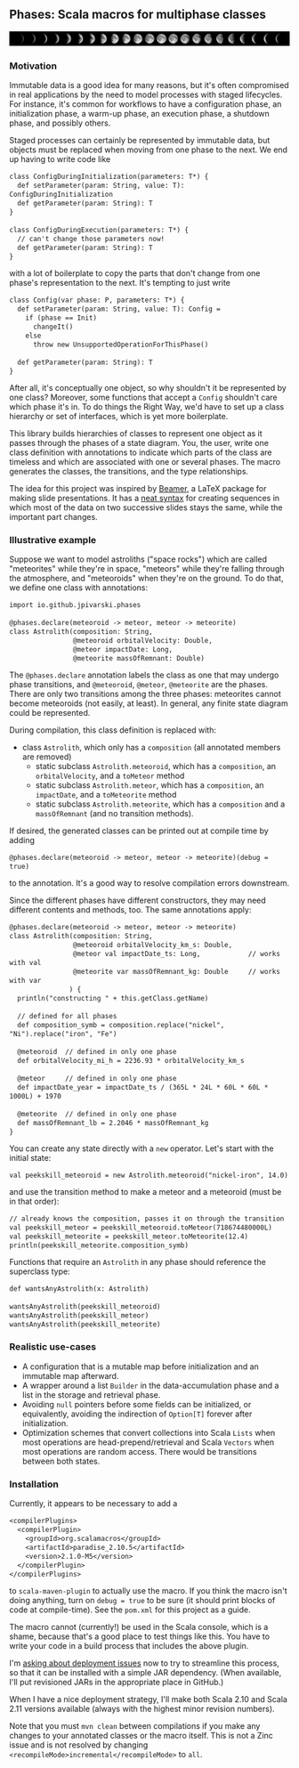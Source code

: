 ## Phases: Scala macros for multiphase classes

![alt tag](https://raw.githubusercontent.com/jpivarski/phases/master/moon_phases.jpg)

### Motivation

Immutable data is a good idea for many reasons, but it's often compromised in real applications by the need to model processes with staged lifecycles.  For instance, it's common for workflows to have a configuration phase, an initialization phase, a warm-up phase, an execution phase, a shutdown phase, and possibly others.

Staged processes can certainly be represented by immutable data, but objects must be replaced when moving from one phase to the next.  We end up having to write code like

    class ConfigDuringInitialization(parameters: T*) {
      def setParameter(param: String, value: T): ConfigDuringInitialization
      def getParameter(param: String): T
    }

    class ConfigDuringExecution(parameters: T*) {
      // can't change those parameters now!
      def getParameter(param: String): T
    }

with a lot of boilerplate to copy the parts that don't change from one phase's representation to the next.  It's tempting to just write

    class Config(var phase: P, parameters: T*) {
      def setParameter(param: String, value: T): Config =
        if (phase == Init)
          changeIt()
        else
          throw new UnsupportedOperationForThisPhase()

      def getParameter(param: String): T
    }

After all, it's conceptually one object, so why shouldn't it be represented by one class?  Moreover, some functions that accept a `Config` shouldn't care which phase it's in.  To do things the Right Way, we'd have to set up a class hierarchy or set of interfaces, which is yet more boilerplate.

This library builds hierarchies of classes to represent one object as it passes through the phases of a state diagram.  You, the user, write one class definition with annotations to indicate which parts of the class are timeless and which are associated with one or several phases.  The macro generates the classes, the transitions, and the type relationships.

The idea for this project was inspired by [Beamer](https://bitbucket.org/rivanvx/beamer/wiki/Home), a LaTeX package for making slide presentations.  It has a [neat syntax](http://www.texdev.net/2014/01/17/the-beamer-slide-overlay-concept/) for creating sequences in which most of the data on two successive slides stays the same, while the important part changes.

### Illustrative example

Suppose we want to model astroliths ("space rocks") which are called "meteorites" while they're in space, "meteors" while they're falling through the atmosphere, and "meteoroids" when they're on the ground.  To do that, we define one class with annotations:

    import io.github.jpivarski.phases

    @phases.declare(meteoroid -> meteor, meteor -> meteorite)
    class Astrolith(composition: String,
                    @meteoroid orbitalVelocity: Double,
                    @meteor impactDate: Long,
                    @meteorite massOfRemnant: Double)

The `@phases.declare` annotation labels the class as one that may undergo phase transitions, and `@meteoroid`, `@meteor`, `@meteorite` are the phases.  There are only two transitions among the three phases: meteorites cannot become meteoroids (not easily, at least).  In general, any finite state diagram could be represented.

During compilation, this class definition is replaced with:

   * class `Astrolith`, which only has a `composition` (all annotated members are removed)
      * static subclass `Astrolith.meteoroid`, which has a `composition`, an `orbitalVelocity`, and a `toMeteor` method
      * static subclass `Astrolith.meteor`, which has a `composition`, an `impactDate`, and a `toMeteorite` method
      * static subclass `Astrolith.meteorite`, which has a `composition` and a `massOfRemnant` (and no transition methods).

If desired, the generated classes can be printed out at compile time by adding

    @phases.declare(meteoroid -> meteor, meteor -> meteorite)(debug = true)

to the annotation.  It's a good way to resolve compilation errors downstream.

Since the different phases have different constructors, they may need different contents and methods, too.  The same annotations apply:

    @phases.declare(meteoroid -> meteor, meteor -> meteorite)
    class Astrolith(composition: String,
                    @meteoroid orbitalVelocity_km_s: Double,
                    @meteor val impactDate_ts: Long,            // works with val
                    @meteorite var massOfRemnant_kg: Double     // works with var
                   ) {
      println("constructing " + this.getClass.getName)

      // defined for all phases
      def composition_symb = composition.replace("nickel", "Ni").replace("iron", "Fe")

      @meteoroid  // defined in only one phase
      def orbitalVelocity_mi_h = 2236.93 * orbitalVelocity_km_s

      @meteor     // defined in only one phase
      def impactDate_year = impactDate_ts / (365L * 24L * 60L * 60L * 1000L) + 1970

      @meteorite  // defined in only one phase
      def massOfRemnant_lb = 2.2046 * massOfRemnant_kg
    }

You can create any state directly with a `new` operator.  Let's start with the initial state:

    val peekskill_meteoroid = new Astrolith.meteoroid("nickel-iron", 14.0)

and use the transition method to make a meteor and a meteoroid (must be in that order):

    // already knows the composition, passes it on through the transition
    val peekskill_meteor = peekskill_meteoroid.toMeteor(718674480000L)
    val peekskill_meteorite = peekskill_meteor.toMeteorite(12.4)
    println(peekskill_meteorite.composition_symb)

Functions that require an `Astrolith` in any phase should reference the superclass type:

    def wantsAnyAstrolith(x: Astrolith)

    wantsAnyAstrolith(peekskill_meteoroid)
    wantsAnyAstrolith(peekskill_meteor)
    wantsAnyAstrolith(peekskill_meteorite)

### Realistic use-cases

   * A configuration that is a mutable map before initialization and an immutable map afterward.
   * A wrapper around a list `Builder` in the data-accumulation phase and a list in the storage and retrieval phase.
   * Avoiding `null` pointers before some fields can be initialized, or equivalently, avoiding the indirection of `Option[T]` forever after initialization.
   * Optimization schemes that convert collections into Scala `Lists` when most operations are head-prepend/retrieval and Scala `Vectors` when most operations are random access.  There would be transitions between both states.

### Installation

Currently, it appears to be necessary to add a

    <compilerPlugins>
      <compilerPlugin>
        <groupId>org.scalamacros</groupId>
        <artifactId>paradise_2.10.5</artifactId>
        <version>2.1.0-M5</version>
      </compilerPlugin>
    </compilerPlugins>

to `scala-maven-plugin` to actually use the macro.  If you think the macro isn't doing anything, turn on `debug = true` to be sure (it should print blocks of code at compile-time).  See the `pom.xml` for this project as a guide.

The macro cannot (currently!) be used in the Scala console, which is a shame, because that's a good place to test things like this.  You have to write your code in a build process that includes the above plugin.

I'm [asking about deployment issues](http://stackoverflow.com/questions/31236360/how-do-i-distribute-a-scala-macro-as-a-project) now to try to streamline this process, so that it can be installed with a simple JAR dependency.  (When available, I'll put revisioned JARs in the appropriate place in GitHub.)

When I have a nice deployment strategy, I'll make both Scala 2.10 and Scala 2.11 versions available (always with the highest minor revision numbers).

Note that you must `mvn clean` between compilations if you make any changes to your annotated classes or the macro itself.  This is not a Zinc issue and is not resolved by changing `<recompileMode>incremental</recompileMode>` to `all`.
